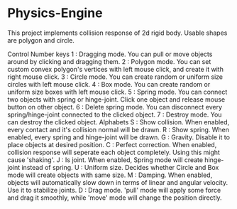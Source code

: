# Physics-Engine
This project implements collision response of 2d rigid body.
Usable shapes are polygon and circle.


Control
  Number keys
    1 : Dragging mode. You can pull or move objects around by clicking and dragging them.
    2 : Polygon mode. You can set custom convex polygon's vertices with left mouse click, and create it with right mouse click.
    3 : Circle mode. You can create random or uniform size circles with left mouse click.
    4 : Box mode. You can create random or uniform size boxes with left mouse click.
    5 : Spring mode. You can connect two objects with spring or hinge-joint. Click one object and release mouse button on other object.
    6 : Delete spring mode. You can disconnect every spring/hinge-joint connected to the clicked object.
    7 : Destroy mode. You can destroy the clicked object.
  Alphabets
    S : Show collision. When enabled, every contact and it's collision normal will be drawn.
    R : Show spring. When enabled, every spring and hinge-joint will be drawn.
    G : Gravity. Disable it to place objects at desired position.
    C : Perfect correction. When enabled, collision response will seperate each object completely. Using this might cause 'shaking'.
    J : Is joint. When enabled, Spring mode will create hinge-joint instead of spring.
    U : Uniform size. Decides whether Circle and Box mode will create objects with same size.
    M : Damping. When enabled, objects will automatically slow down in terms of linear and angular velocity. Use it to stabilize joints.
    D : Drag mode. 'pull' mode will apply some force and drag it smoothly, while 'move' mode will change the position directly.
